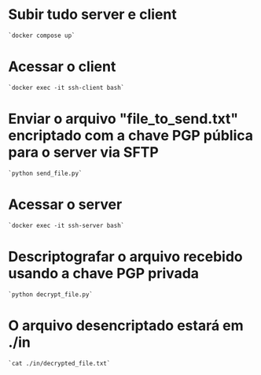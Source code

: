 # Subir tudo server e client
    `docker compose up`

# Acessar o client
    `docker exec -it ssh-client bash`

# Enviar o arquivo "file_to_send.txt" encriptado com a chave PGP pública para o server via SFTP
    `python send_file.py`

# Acessar o server
    `docker exec -it ssh-server bash`

# Descriptografar o arquivo recebido usando a chave PGP privada
    `python decrypt_file.py`

# O arquivo desencriptado estará em ./in
    `cat ./in/decrypted_file.txt`